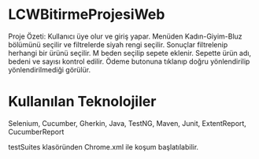 # LCWBitirmeProjesiWeb
Proje Özeti:
Kullanıcı üye olur ve giriş yapar. Menüden Kadın-Giyim-Bluz bölümünü seçilir ve filtrelerde siyah rengi seçilir. Sonuçlar filtrelenip herhangi bir ürünü seçilir. M beden seçilip sepete eklenir. Sepette ürün adı, bedeni ve sayısı kontrol edilir. Ödeme butonuna tıklanıp doğru yönlendirilip yönlendirilmediği görülür.
# Kullanılan Teknolojiler
Selenium, Cucumber, Gherkin, Java, TestNG, Maven, Junit, ExtentReport, CucumberReport

testSuites klasöründen Chrome.xml ile koşum başlatılabilir.
